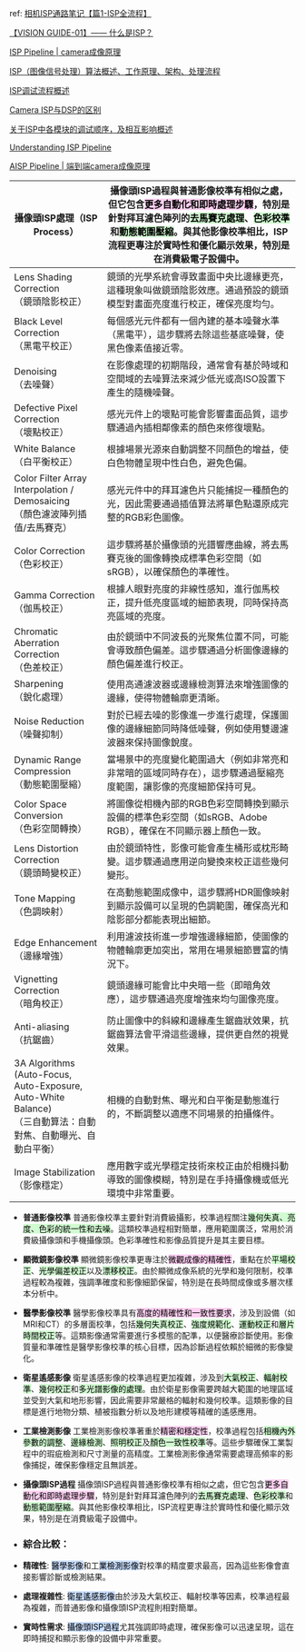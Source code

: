 
ref: 
[相机ISP通路笔记【篇1-ISP全流程】](https://zhuanlan.zhihu.com/p/706412188)

[【VISION GUIDE-01】—— 什么是ISP？](https://zhuanlan.zhihu.com/p/698056624)

[ISP Pipeline | camera成像原理](https://zhuanlan.zhihu.com/p/698293711)

[ISP（图像信号处理）算法概述、工作原理、架构、处理流程](https://zhuanlan.zhihu.com/p/412712529)

[ISP调试流程概述](https://zhuanlan.zhihu.com/p/538058920)

[Camera ISP与DSP的区别](https://juejin.cn/post/7223909722838024247)

[关于ISP中各模块的调试顺序，及相互影响概述](https://zhuanlan.zhihu.com/p/548109528)

[Understanding ISP Pipeline](https://zhuanlan.zhihu.com/p/98820927)

[AISP Pipeline | 端到端camera成像原理](https://zhuanlan.zhihu.com/p/698293678)

| 攝像頭ISP處理（ISP Process）                                                                        | 攝像頭ISP過程與普通影像校準有相似之處，但它包含<mark style="background: #FFB8EBA6;">更多自動化和即時處理步驟</mark>，特別是針對拜耳濾色陣列的<mark style="background: #BBFABBA6;">去馬賽克處理</mark>、<mark style="background: #BBFABBA6;">色彩校準</mark>和<mark style="background: #BBFABBA6;">動態範圍壓縮</mark>。與其他影像校準相比，ISP流程更專注於實時性和優化顯示效果，特別是在消費級電子設備中。 |
| -------------------------------------------------------------------------------------------- | ------------------------------------------------------------------------------------------------------------------------------------------------------------------------------------------------------------------------------------------------------------------------------------------------ |
| Lens Shading Correction<br>（鏡頭陰影校正）                                                          | 鏡頭的光學系統會導致畫面中央比邊緣更亮，這種現象叫做鏡頭陰影效應。通過預設的鏡頭模型對畫面亮度進行校正，確保亮度均勻。                                                                                                                                                                                                                                      |
| Black Level Correction<br>（黑電平校正）                                                            | 每個感光元件都有一個內建的基本噪聲水準（黑電平），這步驟將去除這些基底噪聲，使黑色像素值接近零。                                                                                                                                                                                                                                                 |
| Denoising<br>（去噪聲）                                                                           | 在影像處理的初期階段，通常會有基於時域和空間域的去噪算法來減少低光或高ISO設置下產生的隨機噪聲。                                                                                                                                                                                                                                                |
| Defective Pixel Correction<br>（壞點校正）                                                         | 感光元件上的壞點可能會影響畫面品質，這步驟通過內插相鄰像素的顏色來修復壞點。                                                                                                                                                                                                                                                           |
| White Balance<br>（白平衡校正）                                                                     | 根據場景光源來自動調整不同顏色的增益，使白色物體呈現中性白色，避免色偏。                                                                                                                                                                                                                                                             |
| Color Filter Array Interpolation / Demosaicing<br>（顏色濾波陣列插值/去馬賽克）                            | 感光元件中的拜耳濾色片只能捕捉一種顏色的光，因此需要通過插值算法將單色點還原成完整的RGB彩色圖像。                                                                                                                                                                                                                                               |
| Color Correction<br>（色彩校正）                                                                   | 這步驟將基於攝像頭的光譜響應曲線，將去馬賽克後的圖像轉換成標準色彩空間（如sRGB），以確保顏色的準確性。                                                                                                                                                                                                                                            |
| Gamma Correction<br>（伽馬校正）                                                                   | 根據人眼對亮度的非線性感知，進行伽馬校正，提升低亮度區域的細節表現，同時保持高亮區域的亮度。                                                                                                                                                                                                                                                   |
| Chromatic Aberration Correction<br>（色差校正）                                                    | 由於鏡頭中不同波長的光聚焦位置不同，可能會導致顏色偏差。這步驟通過分析圖像邊緣的顏色偏差進行校正。                                                                                                                                                                                                                                                |
| Sharpening<br>（銳化處理）                                                                         | 使用高通濾波器或邊緣檢測算法來增強圖像的邊緣，使得物體輪廓更清晰。                                                                                                                                                                                                                                                                |
| Noise Reduction<br>（噪聲抑制）                                                                    | 對於已經去噪的影像進一步進行處理，保護圖像的邊緣細節同時降低噪聲，例如使用雙邊濾波器來保持圖像銳度。                                                                                                                                                                                                                                               |
| Dynamic Range Compression<br>（動態範圍壓縮）                                                        | 當場景中的亮度變化範圍過大（例如非常亮和非常暗的區域同時存在），這步驟通過壓縮亮度範圍，讓影像的亮度細節保持可見。                                                                                                                                                                                                                                        |
| Color Space Conversion<br>（色彩空間轉換）                                                           | 將圖像從相機內部的RGB色彩空間轉換到顯示設備的標準色彩空間（如sRGB、Adobe RGB），確保在不同顯示器上顏色一致。                                                                                                                                                                                                                                   |
| Lens Distortion Correction<br>（鏡頭畸變校正）                                                       | 由於鏡頭特性，影像可能會產生桶形或枕形畸變。這步驟通過應用逆向變換來校正這些幾何變形。                                                                                                                                                                                                                                                      |
| Tone Mapping<br>（色調映射）                                                                       | 在高動態範圍成像中，這步驟將HDR圖像映射到顯示設備可以呈現的色調範圍，確保高光和陰影部分都能表現出細節。                                                                                                                                                                                                                                            |
| Edge Enhancement<br>（邊緣增強）                                                                   | 利用濾波技術進一步增強邊緣細節，使圖像的物體輪廓更加突出，常用在場景細節豐富的情況下。                                                                                                                                                                                                                                                      |
| Vignetting Correction<br>（暗角校正）                                                              | 鏡頭邊緣可能會比中央暗一些（即暗角效應），這步驟通過亮度增強來均勻圖像亮度。                                                                                                                                                                                                                                                           |
| Anti-aliasing<br>（抗鋸齒）                                                                       | 防止圖像中的斜線和邊緣產生鋸齒狀效果，抗鋸齒算法會平滑這些邊緣，提供更自然的視覺效果。                                                                                                                                                                                                                                                      |
| 3A Algorithms <br>(Auto-Focus, Auto-Exposure, Auto-White Balance)<br>（三自動算法：自動對焦、自動曝光、自動白平衡） | 相機的自動對焦、曝光和白平衡是動態進行的，不斷調整以適應不同場景的拍攝條件。                                                                                                                                                                                                                                                           |
| Image Stabilization<br>（影像穩定）                                                                | 應用數字或光學穩定技術來校正由於相機抖動導致的圖像模糊，特別是在手持攝像機或低光環境中非常重要。                                                                                                                                                                                                                                                 |
- **普通影像校準** 普通影像校準主要針對消費級攝影，校準過程關注<mark style="background: #BBFABBA6;">幾何失真、亮度、色彩的統一性和去噪</mark>。這類校準過程相對簡單，應用範圍廣泛，常用於消費級攝像頭和手機攝像頭。色彩準確性和影像品質提升是其主要目標。
- **顯微鏡影像校準** 顯微鏡影像校準更專注於<mark style="background: #FFB8EBA6;">微觀成像的精確性</mark>，重點在於<mark style="background: #BBFABBA6;">平場校正</mark>、<mark style="background: #BBFABBA6;">光學偏差校正</mark>以及<mark style="background: #BBFABBA6;">漂移校正</mark>。由於顯微成像系統的光學和幾何限制，校準過程較為複雜，強調準確度和影像細節保留，特別是在長時間成像或多層次樣本分析中。
- **醫學影像校準**  醫學影像校準具有<mark style="background: #FFB8EBA6;">高度的精確性和一致性要求</mark>，涉及到設備（如MRI和CT）的多層面校準，包括<mark style="background: #BBFABBA6;">幾何失真校正</mark>、<mark style="background: #BBFABBA6;">強度規範化</mark>、<mark style="background: #BBFABBA6;">運動校正</mark>和<mark style="background: #BBFABBA6;">層片時間校正</mark>等。這類影像通常需要進行多模態的配準，以便醫療診斷使用。影像質量和準確性是醫學影像校準的核心目標，因為診斷過程依賴於細微的影像變化。
- **衛星遙感影像**  衛星遙感影像的校準過程更加複雜，涉及到<mark style="background: #BBFABBA6;">大氣校正</mark>、<mark style="background: #BBFABBA6;">輻射校準</mark>、<mark style="background: #BBFABBA6;">幾何校正</mark>和<mark style="background: #BBFABBA6;">多光譜影像的處理</mark>。由於衛星影像需要跨越大範圍的地理區域並受到大氣和地形影響，因此需要非常嚴格的輻射和幾何校準。這類影像的目標是進行地物分類、植被指數分析以及地形建模等精確的遙感應用。
- **工業檢測影像**  工業檢測影像校準著重於<mark style="background: #FFB8EBA6;">精密和穩定性</mark>，校準過程包括<mark style="background: #BBFABBA6;">相機內外參數的調整</mark>、<mark style="background: #BBFABBA6;">邊緣檢測</mark>、<mark style="background: #BBFABBA6;">照明校正</mark>及<mark style="background: #BBFABBA6;">顏色一致性校準</mark>等。這些步驟確保工業製程中的瑕疵檢測和尺寸測量的高精度。工業檢測影像通常需要處理高頻率的影像捕捉，確保影像穩定且無誤差。

- **攝像頭ISP過程** 攝像頭ISP過程與普通影像校準有相似之處，但它包含<mark style="background: #FFB8EBA6;">更多自動化和即時處理步驟</mark>，特別是針對拜耳濾色陣列的<mark style="background: #BBFABBA6;">去馬賽克處理</mark>、<mark style="background: #BBFABBA6;">色彩校準</mark>和<mark style="background: #BBFABBA6;">動態範圍壓縮</mark>。與其他影像校準相比，ISP流程更專注於實時性和優化顯示效果，特別是在消費級電子設備中。
- ### 綜合比較：

- **精確性**: <mark style="background: #ADCCFFA6;">醫學影像</mark>和工<mark style="background: #ADCCFFA6;">業檢測影像</mark>對校準的精度要求最高，因為這些影像會直接影響診斷或檢測結果。
- **處理複雜性**: <mark style="background: #ADCCFFA6;">衛星遙感影像</mark>由於涉及大氣校正、輻射校準等因素，校準過程最為複雜，而普通影像和攝像頭ISP流程則相對簡單。
- **實時性需求**: <mark style="background: #ADCCFFA6;">攝像頭ISP過程</mark>尤其強調即時處理，確保影像可以迅速呈現，這在即時捕捉和顯示影像的設備中非常重要。